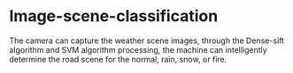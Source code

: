 # Image-scene-classification
The camera can capture the weather scene images, through the Dense-sift algorithm and SVM algorithm processing, the machine can intelligently determine the road scene for the normal, rain, snow, or fire.
